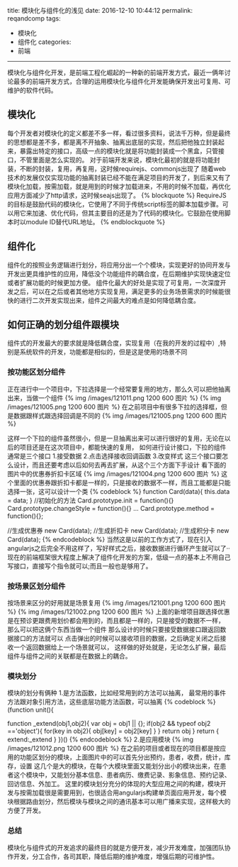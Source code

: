 title: 模块化与组件化的浅见
date: 2016-12-10 10:44:12
permalink: reqandcomp
tags:
- 模块化
- 组件化
categories:
- 前端
---
模块化与组件化开发，是前端工程化崛起的一种新的前端开发方式，最近一俩年讨论最多的前端开发方式，合理的运用模块化与组件化开发能确保开发出可复用、可维护的软件代码。
<!-- more -->
## 模块化
每个开发者对模块化的定义都差不多一样，看过很多资料，说法千万种，但是最终的思想都是差不多，都是离不开抽象、抽离出底层的实现，然后把他独立封装起来，暴露出特定的接口，高级一点的模块化就是将功能封装成一个黑盒，只管接口，不管里面是怎么实现的。
对于前端开发来说，模块化最初的就是将功能封装，不断的封装，复用，再复用，这时候requirejs、commonjs出现了
随着web技术的发展仅仅实现功能的抽离封装已经不能在满足项目的开发了，到后来又有了模块化加载，按需加载，就是用到的时候才加载进来，不用的时候不加载，再优化应用方面减少了http请求，这时候seajs出现了。
{% blockquote %}
RequireJS的目标是鼓励代码的模块化，它使用了不同于传统script标签的脚本加载步骤。可以用它来加速、优化代码，但其主要目的还是为了代码的模块化。它鼓励在使用脚本时以module ID替代URL地址。
{% endblockquote %}
## 组件化
组件化的按照业务逻辑进行划分，将应用分出一个个模块，实现更好的协同开发与开发出更具维护性的应用，降低没个功能组件的耦合度，在后期维护实现快速定位或者扩展功能的时候更加方便。
组件化最大的好处是实现了可复用，一次深度开发之后，可以在之后或者其他地方实现复用，满足更多的业务场景需求的时候能很快的进行二次开发实现出来，组件之间最大的难点是如何降低耦合度。
## 如何正确的划分组件跟模块
组件式的开发最大的要求就是降低耦合度，实现复用（在我的开发的过程中）,特别是系统软件的开发，功能都是相似的，但是这是使用的场景不同
### 按功能区划分组件
正在进行中一个项目中，下拉选择是一个经常要复用的地方，那么久可以把他抽离出来，当做一个组件
{% img /images/121011.png 1200 600 图片 %}
{% img /images/121005.png 1200 600 图片 %}
在之前项目中有很多下拉的选择框，但是数据跟样式跟选择回调是不同的
{% img /images/121005.png 1200 600 图片 %}

这样一个下拉的组件虽然很小，但是一旦抽离出来可以进行很好的复用，无论在以后的项目还是在这次项目中，都能快速的复用，
如何进行设计接口，下拉的组件通常是三个接口
1.接受数据
2.点击选择接收回调函数
3.改变样式
这三个接口要怎么设计，而且还要考虑以后如何去再去扩展，从这个三个方面下手设计
看下面的图片中的优惠券折扣卡区域
{% img /images/121004.png 1200 600 图片 %}
这个里面的优惠券跟折扣卡都是一样的，只是接收的数据不一样，而且工能都是只能选择一张，这可以设计一个类
{% codeblock %}
function Card(data){
 this.data = data;
}
//初始化的方法
Card.prototype.init = function(){}
Card.prototype.changeStyle = function(){}
...
Card.prototype.method = function(){};

//生成优惠券 
new Card(data);
//生成折扣卡
new Card(data);
//生成积分卡
new Card(data);
{% endcodeblock %}
当然这是以前的工作方式了，现在引入angularjs之后完全不用这样了，写好样式之后，接收数据进行循环产生就可以了··现在的前端框架很大程度上解决了组件化开发的方案，低级一点的基本上不用自己写接口，直接写个指令就可以;而且一般也是够用了。
### 按场景区划分组件
按场景来区分的好用就是场景复用
{% img /images/121001.png 1200 600 图片 %}
{% img /images/121002.png 1200 600 图片 %}
上面的新增项目跟选择优惠是在预诊更跟费用划价都会用到的，而且都是一样的，只是接受的数据不一样，
那么可以把这俩个东西当做一个组件
那么设计的时候只要接受数据接口跟返回数据接口的方法就可以
点击弹出的时候可以接收项目的数据，之后确定关闭之后接收一个返回数据给上一个场景就可以，
这样做的好处就是，无论怎么扩展，最后组件与组件之间的关联都是在数据上的耦合。
### 模块划分
模块的划分有俩种
1.是方法函数，比如经常用到的方法可以抽离，
最常用的事件方法跟对象引用方法，这些底层功能方法函数，可以抽离
{% codeblock %}
(function unit(){
 
 function _extend(obj1,obj2){
  var obj = obj1 || {};
  if(obj2 && typeof obj2 =='object'){
   for(key in obj2){
   	obj[key] = obj2[key]
   }
  }
  return obj
 }
 return {
  extend:_extend
 }
})()
{% endcodeblock %}
2.是应用模块
{% img /images/121012.png 1200 600 图片 %}
在之前的项目或者现在的项目都是按应用的功能区划分的模块，上面图片中的可以首先分出预约，患者，收费，统计，库存，设置
这几个是大的模块，在每个大模块里面又能划分出小的模块出来，在患者这个模块中，又能划分基本信息、患者病历、缴费记录、影象信息、预约记录、回访信息、外加工。
这里的模块划分充分的体现的大型应用之间的构建，模块开发与按需加载很是需要用到，也很适合用angularjs构建单页面应用开发，每个模块根据路由划分，然后模块与模块之间的通讯基本可以用广播来实现，这样极大的方便了开发。
### 总结
模块化与组件式的开发追求的最终目的就是方便开发，减少开发难度，加强团队协作开发，分工合作，各司其职，降低后期的维护难度，增强后期的可维护性。

